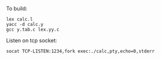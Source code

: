 To build:

    lex calc.l
    yacc -d calc.y
    gcc y.tab.c lex.yy.c


Listen on tcp socket:

    socat TCP-LISTEN:1234,fork exec:./calc,pty,echo=0,stderr

